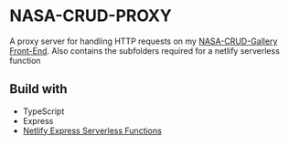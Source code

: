 # NASA-CRUD-PROXY

A proxy server for handling HTTP requests on my [NASA-CRUD-Gallery Front-End](https://github.com/Vroomfrondal/Nasa-CRUD-Gallery).
Also contains the subfolders required for a netlify serverless function

## Build with

- TypeScript
- Express
- [Netlify Express Serverless Functions](https://docs.netlify.com/integrations/frameworks/express/)
